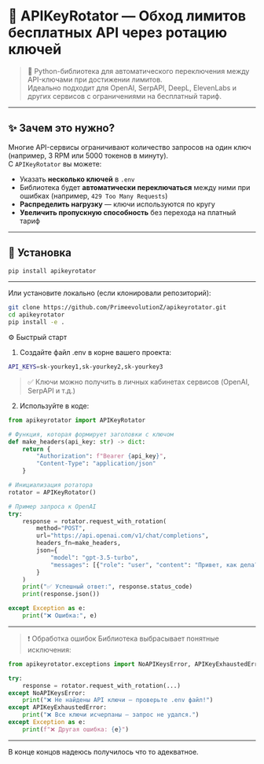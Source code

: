 # 🔁 APIKeyRotator — Обход лимитов бесплатных API через ротацию ключей

> 🚀 Python-библиотека для автоматического переключения между API-ключами при достижении лимитов.  
> Идеально подходит для OpenAI, SerpAPI, DeepL, ElevenLabs и других сервисов с ограничениями на бесплатный тариф.

---

## ✨ Зачем это нужно?

Многие API-сервисы ограничивают количество запросов на один ключ (например, 3 RPM или 5000 токенов в минуту).  
С `APIKeyRotator` вы можете:

- Указать **несколько ключей** в `.env`
- Библиотека будет **автоматически переключаться** между ними при ошибках (например, `429 Too Many Requests`)
- **Распределить нагрузку** — ключи используются по кругу
- **Увеличить пропускную способность** без перехода на платный тариф

---

## 🚀 Установка

```bash
pip install apikeyrotator
```
---

Или установите локально (если клонировали репозиторий):
```bash
git clone https://github.com/PrimeevolutionZ/apikeyrotator.git
cd apikeyrotator
pip install -e .
```
⚙️ Быстрый старт
1. Создайте файл .env в корне вашего проекта:
```bash
API_KEYS=sk-yourkey1,sk-yourkey2,sk-yourkey3
```
>✅ Ключи можно получить в личных кабинетах сервисов (OpenAI, SerpAPI и т.д.) 
2. Используйте в коде:
```python
from apikeyrotator import APIKeyRotator

# Функция, которая формирует заголовки с ключом
def make_headers(api_key: str) -> dict:
    return {
        "Authorization": f"Bearer {api_key}",
        "Content-Type": "application/json"
    }

# Инициализация ротатора
rotator = APIKeyRotator()

# Пример запроса к OpenAI
try:
    response = rotator.request_with_rotation(
        method="POST",
        url="https://api.openai.com/v1/chat/completions",
        headers_fn=make_headers,
        json={
            "model": "gpt-3.5-turbo",
            "messages": [{"role": "user", "content": "Привет, как дела?"}]
        }
    )
    print("✅ Успешный ответ:", response.status_code)
    print(response.json())

except Exception as e:
    print("❌ Ошибка:", e)
```
---
>❗ Обработка ошибок
Библиотека выбрасывает понятные исключения:
```python
from apikeyrotator.exceptions import NoAPIKeysError, APIKeyExhaustedError

try:
    response = rotator.request_with_rotation(...)
except NoAPIKeysError:
    print("❌ Не найдены API ключи — проверьте .env файл!")
except APIKeyExhaustedError:
    print("❌ Все ключи исчерпаны — запрос не удался.")
except Exception as e:
    print(f"❌ Другая ошибка: {e}")
```
---
В конце концов надеюсь получилось что то адекватное. 